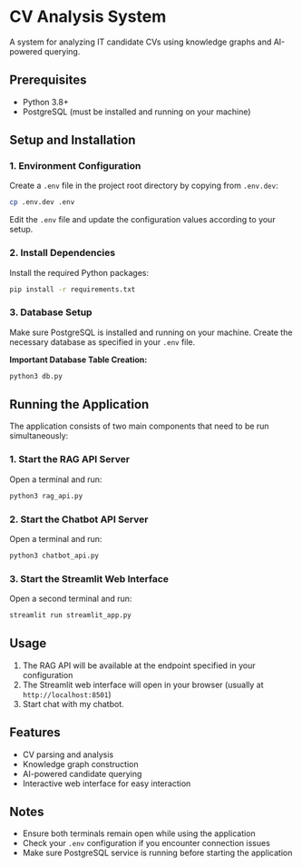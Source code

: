 # CV Analysis System

A system for analyzing IT candidate CVs using knowledge graphs and AI-powered querying.

## Prerequisites

- Python 3.8+
- PostgreSQL (must be installed and running on your machine)

## Setup and Installation

### 1. Environment Configuration

Create a `.env` file in the project root directory by copying from `.env.dev`:

```bash
cp .env.dev .env
```

Edit the `.env` file and update the configuration values according to your setup.

### 2. Install Dependencies

Install the required Python packages:

```bash
pip install -r requirements.txt
```

### 3. Database Setup

Make sure PostgreSQL is installed and running on your machine. Create the necessary database as specified in your `.env` file.

**Important Database Table Creation:**

```bash
python3 db.py
```

## Running the Application

The application consists of two main components that need to be run simultaneously:

### 1. Start the RAG API Server

Open a terminal and run:

```bash
python3 rag_api.py
```

### 2. Start the Chatbot API Server

Open a terminal and run:

```bash
python3 chatbot_api.py
```

### 3. Start the Streamlit Web Interface

Open a second terminal and run:
```bash
streamlit run streamlit_app.py
```

## Usage

1. The RAG API will be available at the endpoint specified in your configuration
2. The Streamlit web interface will open in your browser (usually at `http://localhost:8501`)
3. Start chat with my chatbot.

## Features

- CV parsing and analysis
- Knowledge graph construction
- AI-powered candidate querying
- Interactive web interface for easy interaction

## Notes

- Ensure both terminals remain open while using the application
- Check your `.env` configuration if you encounter connection issues
- Make sure PostgreSQL service is running before starting the application
